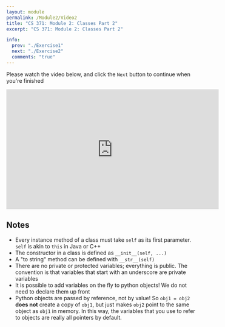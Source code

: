 ```yaml
---
layout: module
permalink: /Module2/Video2
title: "CS 371: Module 2: Classes Part 2"
excerpt: "CS 371: Module 2: Classes Part 2"

info:
  prev: "./Exercise1"
  next: "./Exercise2"
  comments: "true"
---
```


<p>
Please watch the video below, and click the <code>Next</code> button to continue when you're finished
</p>

<iframe width="560" height="315" src="https://www.youtube.com/embed/uL-ftsDtmCc" frameborder="0" allow="accelerometer; autoplay; clipboard-write; encrypted-media; gyroscope; picture-in-picture" allowfullscreen></iframe>

<h2>Notes</h2>

<ul>
<li>Every instance method of a class must take <code>self</code> as its first parameter.  <code>self</code> is akin to <code>this</code> in Java or C++</li>
<li>The constructor in a class is defined as <code>__init__(self, ...)</code></li>
<li>A "to string" method can be defined with <code>__str__(self)</code></li>
<li>There are no private or protected variables; everything is public.  The convention is that variables that start with an underscore are private variables</li>
<li>It is possible to add variables on the fly to python objects!  We do not need to declare them up front</li>
<li>Python objects are passed by reference, not by value!  So <code>obj1 = obj2</code> <b>does not</b> create a copy of <code>obj1</code>, but just makes <code>obj2</code> point to the same object as <code>obj1</code> in memory.  In this way, the variables that you use to refer to objects are really all pointers by default. </li>
</ul>